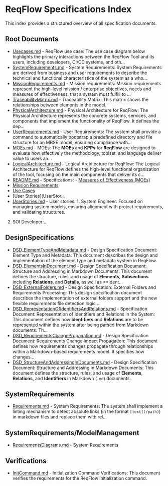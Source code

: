 # ReqFlow Specifications Index

This index provides a structured overview of all specification documents.

## Root Documents

- [Usecases.md](Usecases.md) - ReqFlow use case: The use case diagram below highlights the primary interactions between the ReqFlow Tool and its users, including developers, CI/CD systems, and oth...
- [SystemRequirements.md](SystemRequirements.md) - System Requirements: System Requirements are derived from business and user requirements to describe the technical and functional characteristics of the system as a who...
- [MissionRequirements.md](MissionRequirements.md) - Mission requirements: Mission requirements represent the high-level mission / enterprise  objectives, needs and measures of effectiveness, that a system must fulfill to ...
- [TraceabilityMatrix.md](TraceabilityMatrix.md) - Traceability Matrix: This matrix shows the relationships between elements in the model.
- [PhysicalArchitecture.md](PhysicalArchitecture.md) - Physical Architecture for ReqFlow: The Physical Architecture represents the concrete systems, services, and components that implement the functionality of ReqFlow. It defines the dep...
- [UserRequirements.md](UserRequirements.md) - User Requirements: The system shall provide a command to automatically bootstrap a predefined directory and file structure for an MBSE model, ensuring compliance with...
- [MOEs.md](MOEs.md) - MOEs: The **MOEs** and **KPPs** for **ReqFlow** are designed to evaluate how effectively the methodology, toolset, and language deliver value to users an...
- [LogicalArchitecture.md](LogicalArchitecture.md) - Logical Architecture for ReqFlow: The Logical Architecture for ReqFlow defines the high-level functional organization of the tool, focusing on the main components that deliver its c...
- [README.md](README.md) - Specifications: - [Measures of Effectiveness (MOEs)](MOEs.md)
- [Mission Requirements](MissionRequirements.md)
- [Use Cases](Usecases.md)
- [User Stories](UserStor...
- [UserStories.md](UserStories.md) - User stories: 1. System Engineer: Focused on managing system models, ensuring alignment with project requirements, and validating structures.  
2. SOI Developer:...

## DesignSpecifications

- [DSD_ElementTypeAndMetadata.md](DesignSpecifications/DSD_ElementTypeAndMetadata.md) - Design Specification Document: Element Type and Metadata: This document describes the design and implementation of the element type and metadata system in ReqFlow.
- [DSD_ElementsInDocument.md](DesignSpecifications/DSD_ElementsInDocument.md) - Design Specification Document: Structure and Addressing in Markdown Documents: This document defines the structure, rules, and usage of **Elements**, **Subsections** including **Relations**, and **Details**, as well as **Ident...
- [DSD_ExternalFolders.md](DesignSpecifications/DSD_ExternalFolders.md) - Design Specification: External Folders and Requirements Processing: This design specification document describes the implementation of external folders support and the new flexible requirements file detection logic ...
- [DSD_RepresentationOfIdentifiersAndRelations.md](DesignSpecifications/DSD_RepresentationOfIdentifiersAndRelations.md) - Specification Document: Representation of Identifiers and Relations in the System: This document defines how **Identifiers** and **Relations** are to be represented within the system after being parsed from Markdown documents. 
Th...
- [DSD_RequirementsChangePropagation.md](DesignSpecifications/DSD_RequirementsChangePropagation.md) - Design Specification Document: Requirements Change Impact Propagation: This document defines how requirements changes propagate through relationships within a Markdown-based requirements model. It specifies how changes...
- [DSD_StructureAndAddressingInDocuments.md](DesignSpecifications/DSD_StructureAndAddressingInDocuments.md) - Design Specification Document: Structure and Addressing in Markdown Documents: This document defines the structure, rules, and usage of **Elements**, **Relations**, and **Identifiers** in Markdown (`.md`) documents.

## SystemRequirements

- [Requirements.md](SystemRequirements/Requirements.md) - System Requirements: The system shall implement a linting mechanism to detect absolute links (in the format `[text](/path)`) in markdown files and replace them with rel...

## SystemRequirements/ModelManagement

- [RequirementsDiagrams.md](SystemRequirements/ModelManagement/RequirementsDiagrams.md) - System Requirements

## Verifications

- [InitCommand.md](Verifications/InitCommand.md) - Initialization Command Verifications: This document verifies the requirements for the ReqFlow initialization command.